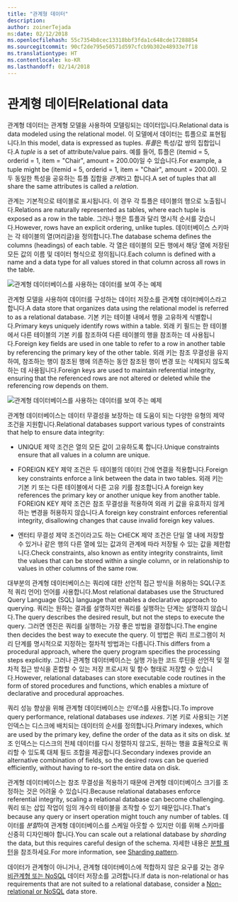 ```yaml
---
title: "관계형 데이터"
description: 
author: zoinerTejada
ms:date: 02/12/2018
ms.openlocfilehash: 55c7354b8cec13318bbf3fda1c648cde17288854
ms.sourcegitcommit: 90cf2de795e50571d597cfcb9b302e48933e7f18
ms.translationtype: HT
ms.contentlocale: ko-KR
ms.lasthandoff: 02/14/2018
---
```

# <a name="relational-data"></a><span data-ttu-id="028c7-102">관계형 데이터</span><span class="sxs-lookup"><span data-stu-id="028c7-102">Relational data</span></span>

<span data-ttu-id="028c7-103">관계형 데이터는 관계형 모델을 사용하여 모델링되는 데이터입니다.</span><span class="sxs-lookup"><span data-stu-id="028c7-103">Relational data is data modeled using the relational model.</span></span> <span data-ttu-id="028c7-104">이 모델에서 데이터는 튜플으로 표현됩니다.</span><span class="sxs-lookup"><span data-stu-id="028c7-104">In this model, data is expressed as tuples.</span></span> <span data-ttu-id="028c7-105">*튜플*은 특성/값 쌍의 집합입니다.</span><span class="sxs-lookup"><span data-stu-id="028c7-105">A *tuple* is a set of attribute/value pairs.</span></span> <span data-ttu-id="028c7-106">예를 들어, 튜플은 (itemid = 5, orderid = 1, item = "Chair", amount = 200.00)일 수 있습니다.</span><span class="sxs-lookup"><span data-stu-id="028c7-106">For example, a tuple might be (itemid = 5, orderid = 1, item = "Chair", amount = 200.00).</span></span> <span data-ttu-id="028c7-107">모두 동일한 특성을 공유하는 튜플 집합을 *관계*라고 합니다.</span><span class="sxs-lookup"><span data-stu-id="028c7-107">A set of tuples that all share the same attributes is called a *relation*.</span></span> 

<span data-ttu-id="028c7-108">관계는 기본적으로 테이블로 표시됩니다. 이 경우 각 튜플은 테이블의 행으로 노출됩니다.</span><span class="sxs-lookup"><span data-stu-id="028c7-108">Relations are naturally represented as tables, where each tuple is exposed as a row in the table.</span></span> <span data-ttu-id="028c7-109">그러나 행은 튜플과 달리 명시적 순서를 갖습니다.</span><span class="sxs-lookup"><span data-stu-id="028c7-109">However, rows have an explicit ordering, unlike tuples.</span></span> <span data-ttu-id="028c7-110">데이터베이스 스키마는 각 테이블의 열(머리글)을 정의합니다.</span><span class="sxs-lookup"><span data-stu-id="028c7-110">The database schema defines the columns (headings) of each table.</span></span> <span data-ttu-id="028c7-111">각 열은 테이블의 모든 행에서 해당 열에 저장된 모든 값의 이름 및 데이터 형식으로 정의됩니다.</span><span class="sxs-lookup"><span data-stu-id="028c7-111">Each column is defined with a name and a data type for all values stored in that column across all rows in the table.</span></span>

![관계형 데이터베이스를 사용하는 데이터를 보여 주는 예제](./images/example-relational.png)

<span data-ttu-id="028c7-113">관계형 모델을 사용하여 데이터를 구성하는 데이터 저장소를 관계형 데이터베이스라고 합니다.</span><span class="sxs-lookup"><span data-stu-id="028c7-113">A data store that organizes data using the relational model is referred to as a relational database.</span></span> <span data-ttu-id="028c7-114">기본 키는 테이블 내에서 행을 고유하게 식별합니다.</span><span class="sxs-lookup"><span data-stu-id="028c7-114">Primary keys uniquely identify rows within a table.</span></span> <span data-ttu-id="028c7-115">외래 키 필드는 한 테이블에서 다른 테이블의 기본 키를 참조하여 다른 테이블의 행을 참조하는 데 사용됩니다.</span><span class="sxs-lookup"><span data-stu-id="028c7-115">Foreign key fields are used in one table to refer to a row in another table by referencing the primary key of the other table.</span></span> <span data-ttu-id="028c7-116">외래 키는 참조 무결성을 유지하여, 참조하는 행이 참조된 행에 의존하는 동안 참조된 행이 변경 또는 삭제되지 않도록 하는 데 사용됩니다.</span><span class="sxs-lookup"><span data-stu-id="028c7-116">Foreign keys are used to maintain referential integrity, ensuring that the referenced rows are not altered or deleted while the referencing row depends on them.</span></span> 

![관계형 데이터베이스를 사용하는 데이터를 보여 주는 예제](./images/example-relational2.png)

<span data-ttu-id="028c7-118">관계형 데이터베이스는 데이터 무결성을 보장하는 데 도움이 되는 다양한 유형의 제약 조건을 지원합니다.</span><span class="sxs-lookup"><span data-stu-id="028c7-118">Relational databases support various types of constraints that help to ensure data integrity:</span></span>

- <span data-ttu-id="028c7-119">UNIQUE 제약 조건은 열의 모든 값이 고유하도록 합니다.</span><span class="sxs-lookup"><span data-stu-id="028c7-119">Unique constraints ensure that all values in a column are unique.</span></span> 

- <span data-ttu-id="028c7-120">FOREIGN KEY 제약 조건은 두 테이블의 데이터 간에 연결을 적용합니다.</span><span class="sxs-lookup"><span data-stu-id="028c7-120">Foreign key constraints enforce a link between the data in two tables.</span></span> <span data-ttu-id="028c7-121">외래 키는 기본 키 또는 다른 테이블에서 다른 고유 키를 참조합니다.</span><span class="sxs-lookup"><span data-stu-id="028c7-121">A foreign key references the primary key or another unique key from another table.</span></span> <span data-ttu-id="028c7-122">FOREIGN KEY 제약 조건은 참조 무결성을 적용하여 외래 키 값을 유효하지 않게 하는 변경을 허용하지 않습니다.</span><span class="sxs-lookup"><span data-stu-id="028c7-122">A foreign key constraint enforces referential integrity, disallowing changes that cause invalid foreign key values.</span></span>

- <span data-ttu-id="028c7-123">엔터티 무결성 제약 조건이라고도 하는 CHECK 제약 조건은 단일 열 내에 저장할 수 있거나 같은 행의 다른 열에 있는 값과의 관계에 따라 저장될 수 있는 값을 제한합니다.</span><span class="sxs-lookup"><span data-stu-id="028c7-123">Check constraints, also known as entity integrity constraints, limit the values that can be stored within a single column, or in relationship to values in other columns of the same row.</span></span> 

<span data-ttu-id="028c7-124">대부분의 관계형 데이터베이스는 쿼리에 대한 선언적 접근 방식을 허용하는 SQL(구조적 쿼리 언어) 언어를 사용합니다.</span><span class="sxs-lookup"><span data-stu-id="028c7-124">Most relational databases use the Structured Query Language (SQL) language that enables a declarative approach to querying.</span></span> <span data-ttu-id="028c7-125">쿼리는 원하는 결과를 설명하지만 쿼리를 실행하는 단계는 설명하지 않습니다.</span><span class="sxs-lookup"><span data-stu-id="028c7-125">The query describes the desired result, but not the steps to execute the query.</span></span> <span data-ttu-id="028c7-126">그러면 엔진은 쿼리를 실행하는 가장 좋은 방법을 결정합니다.</span><span class="sxs-lookup"><span data-stu-id="028c7-126">The engine then decides the best way to execute the query.</span></span> <span data-ttu-id="028c7-127">이 방법은 쿼리 프로그램이 처리 단계를 명시적으로 지정하는 절차적 방법과는 다릅니다.</span><span class="sxs-lookup"><span data-stu-id="028c7-127">This differs from a procedural approach, where the query program specifies the processing steps explicitly.</span></span> <span data-ttu-id="028c7-128">그러나 관계형 데이터베이스는 실행 가능한 코드 루틴을 선언적 및 절차적 접근 방식을 혼합할 수 있는 저장 프로시저 및 함수 형태로 저장할 수 있습니다.</span><span class="sxs-lookup"><span data-stu-id="028c7-128">However, relational databases can store executable code routines in the form of stored procedures and functions, which enables a mixture of declarative and procedural approaches.</span></span>

<span data-ttu-id="028c7-129">쿼리 성능 향상을 위해 관계형 데이터베이스는 *인덱스*를 사용합니다.</span><span class="sxs-lookup"><span data-stu-id="028c7-129">To improve query performance, relational databases use *indexes*.</span></span> <span data-ttu-id="028c7-130">기본 키로 사용되는 기본 인덱스는 디스크에 배치되는 데이터의 순서를 정의합니다.</span><span class="sxs-lookup"><span data-stu-id="028c7-130">Primary indexes, which are used by the primary key, define the order of the data as it sits on disk.</span></span> <span data-ttu-id="028c7-131">보조 인덱스는 디스크의 전체 데이터를 다시 정렬하지 않고도, 원하는 행을 효율적으로 쿼리할 수 있도록 대체 필드 조합을 제공합니다.</span><span class="sxs-lookup"><span data-stu-id="028c7-131">Secondary indexes provide an alternative combination of fields, so the desired rows can be queried efficiently, without having to re-sort the entire data on disk.</span></span>

<span data-ttu-id="028c7-132">관계형 데이터베이스는 참조 무결성을 적용하기 때문에 관계형 데이터베이스 크기를 조정하는 것은 어려울 수 있습니다.</span><span class="sxs-lookup"><span data-stu-id="028c7-132">Because relational databases enforce referential integrity, scaling a relational database can become challenging.</span></span> <span data-ttu-id="028c7-133">쿼리 또는 삽입 작업이 임의 개수의 테이블을 조작할 수 있기 때문입니다.</span><span class="sxs-lookup"><span data-stu-id="028c7-133">That's because any query or insert operation might touch any number of tables.</span></span> <span data-ttu-id="028c7-134">데이터를 *분할*하여 관계형 데이터베이스를 스케일 아웃할 수 있지만 이를 위해 스키마를 신중히 디자인해야 합니다.</span><span class="sxs-lookup"><span data-stu-id="028c7-134">You can scale out a relational database by *sharding* the data, but this requires careful design of the schema.</span></span> <span data-ttu-id="028c7-135">자세한 내용은 [분할 패턴](../../patterns/sharding.md)을 참조하세요.</span><span class="sxs-lookup"><span data-stu-id="028c7-135">For more information, see [Sharding pattern](../../patterns/sharding.md).</span></span>

<span data-ttu-id="028c7-136">데이터가 관계형이 아니거나, 관계형 데이터베이스에 적합하지 않은 요구를 갖는 경우 [비관계형 또는 NoSQL](./non-relational-data.md) 데이터 저장소를 고려합니다.</span><span class="sxs-lookup"><span data-stu-id="028c7-136">If data is non-relational or has requirements that are not suited to a relational database, consider a [Non-relational or NoSQL](./non-relational-data.md) data store.</span></span>
